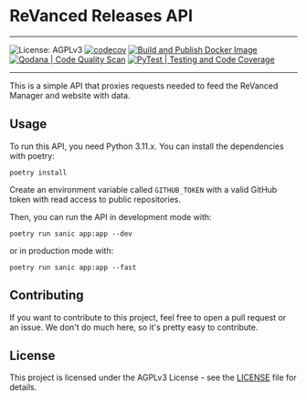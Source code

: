 # ReVanced Releases API

---

![License: AGPLv3](https://img.shields.io/github/license/revanced/revanced-api)
[![codecov](https://codecov.io/gh/ReVanced/revanced-api/branch/dev/graph/badge.svg?token=10H8D2CRQO)](https://codecov.io/gh/ReVanced/revanced-api)
[![Build and Publish Docker Image](https://github.com/revanced/revanced-api/actions/workflows/main.yml/badge.svg)](https://github.com/revanced/revanced-api/actions/workflows/main.yml)
[![Qodana | Code Quality Scan](https://github.com/revanced/revanced-api/actions/workflows/qodana.yml/badge.svg)](https://github.com/revanced/revanced-api/actions/workflows/qodana.yml)
[![PyTest | Testing and Code Coverage](https://github.com/revanced/revanced-api/actions/workflows/pytest.yml/badge.svg)](https://github.com/revanced/revanced-api/actions/workflows/pytest.yml)

---

This is a simple API that proxies requests needed to feed the ReVanced Manager and website with data.

## Usage

To run this API, you need Python 3.11.x. You can install the dependencies with poetry:

```shell
poetry install
```

Create an environment variable called `GITHUB_TOKEN` with a valid GitHub token with read access to public repositories.

Then, you can run the API in development mode with:

```shell
poetry run sanic app:app --dev
```

or in production mode with:

```shell
poetry run sanic app:app --fast
```

## Contributing

If you want to contribute to this project, feel free to open a pull request or an issue. We don't do much here, so it's pretty easy to contribute.

## License

This project is licensed under the AGPLv3 License - see the [LICENSE](LICENSE) file for details.
